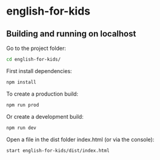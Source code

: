 # english-for-kids
## Building and running on localhost

Go to the project folder:

```sh
cd english-for-kids/
```

First install dependencies:

```sh
npm install
```

To create a production build:

```sh
npm run prod
```

Or create a development build:

```sh
npm run dev
```

Open a file in the dist folder index.html (or via the console):

```sh
start english-for-kids/dist/index.html
```
